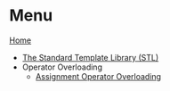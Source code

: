 # Menu
[Home][home]
- [The Standard Template Library (STL)][STL]
- Operator Overloading
  - [Assignment Operator Overloading][OperatorOveroading]

[home]: https://github.com/JoanaMota/LearnCPP/wiki
[STL]: https://github.com/JoanaMota/LearnCPP/wiki/The-Standard-Template-Library-(STL)
[OperatorOveroading]: https://github.com/JoanaMota/LearnCPP/wiki/Operator-Overloading